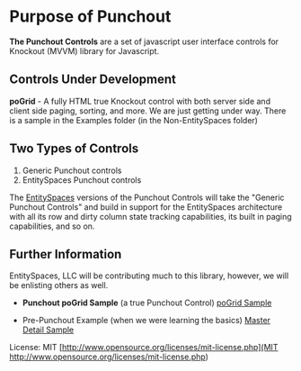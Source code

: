 Purpose of Punchout
==================================

**The Punchout Controls** are a set of javascript user interface controls for Knockout (MVVM) library for Javascript.

Controls Under Development
---------------------
**poGrid** - A fully HTML true Knockout control with both server side and client side paging, sorting, and more. We are just getting under way. There is a sample in the Examples folder (in the Non-EntitySpaces folder)

Two Types of Controls
---------------------

1. Generic Punchout controls
2. EntitySpaces Punchout controls

The [EntitySpaces](http://www.entityspaces.net/) versions of the Punchout Controls will take the "Generic Punchout Controls" and build in support for the EntitySpaces architecture with all its row and dirty column state tracking capabilities, its built in paging capabilities, and so on.

Further Information
---------------------

EntitySpaces, LLC will be contributing much to this library, however, we will be enlisting others as well. 

 * **Punchout poGrid Sample** (a true Punchout Control)
    [poGrid Sample](http://www.entityspaces.net/portal/Products/Features/EntitySpacesPunchout.aspx) 

 * Pre-Punchout Example (when we were learning the basics)
 	[Master Detail Sample](http://www.entityspaces.net/portal/Products/Features/EntitySpacesKnockout.aspx)

License: MIT [http://www.opensource.org/licenses/mit-license.php](MIT http://www.opensource.org/licenses/mit-license.php)
